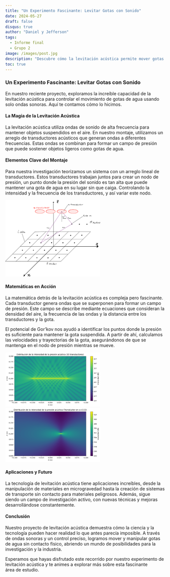 ```yaml
---
title: "Un Experimento Fascinante: Levitar Gotas con Sonido"
date: 2024-05-27
draft: false 
disqus: true
author: "Daniel y Jefferson"
tags:
  - Informe final
  - Grupo 2
image: /images/post.jpg
description: "Descubre cómo la levitación acústica permite mover gotas de agua utilizando solo ondas de sonido."
toc: true
---
```


### Un Experimento Fascinante: Levitar Gotas con Sonido

En nuestro reciente proyecto, exploramos la increíble capacidad de la levitación acústica para controlar el movimiento de gotas de agua usando solo ondas sonoras. Aquí te contamos cómo lo hicimos.

#### La Magia de la Levitación Acústica

La levitación acústica utiliza ondas de sonido de alta frecuencia para mantener objetos suspendidos en el aire. En nuestro montaje, utilizamos un arreglo de transductores acústicos que generan ondas a diferentes frecuencias. Estas ondas se combinan para formar un campo de presión que puede sostener objetos ligeros como gotas de agua.

#### Elementos Clave del Montaje

Para nuestra investigación teorizamos un sistema con un arreglo lineal de transductores. Estos transductores trabajan juntos para crear un nodo de presión, un punto donde la presión del sonido es tan alta que puede mantener una gota de agua en su lugar sin que caiga. Controlando la intensidad y la frecuencia de los transductores, y así variar este nodo.

<img src="/exampleSite/static/images/grupo jeff/trans.jpg" alt="trans" width="300">


#### Matemáticas en Acción

La matemática detrás de la levitación acústica es compleja pero fascinante. Cada transductor genera ondas que se superponen para formar un campo de presión. Este campo se describe mediante ecuaciones que consideran la densidad del aire, la frecuencia de las ondas y la distancia entre los transductores y la gota.

El potencial de Gor’kov nos ayudó a identificar los puntos donde la presión es suficiente para mantener la gota suspendida. A partir de ahí, calculamos las velocidades y trayectorias de la gota, asegurándonos de que se mantenga en el nodo de presión mientras se mueve.

<img src="/exampleSite/static/images/grupo jeff/graph1.png" alt="g1" width="300">
<img src="/exampleSite/static/images/grupo jeff/graph2.png" alt="g2" width="300">



#### Aplicaciones y Futuro

La tecnología de levitación acústica tiene aplicaciones increíbles, desde la manipulación de materiales en microgravedad hasta la creación de sistemas de transporte sin contacto para materiales peligrosos. Además, sigue siendo un campo de investigación activo, con nuevas técnicas y mejoras desarrollándose constantemente.

#### Conclusión

Nuestro proyecto de levitación acústica demuestra cómo la ciencia y la tecnología pueden hacer realidad lo que antes parecía imposible. A través de ondas sonoras y un control preciso, logramos mover y manipular gotas de agua sin contacto físico, abriendo un mundo de posibilidades para la investigación y la industria.

Esperamos que hayas disfrutado este recorrido por nuestro experimento de levitación acústica y te animes a explorar más sobre esta fascinante área de estudio.
